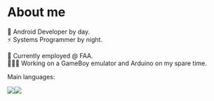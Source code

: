 <h1>About me</h1>

📱 Android Developer by day.
<br/>
⚡ Systems Programmer by night.

💼 Currently employed @ FAA.
<br />
👨🏻‍💻 Working on a GameBoy emulator and Arduino on my spare time.

Main languages:

<img src="https://img.shields.io/badge/C%2B%2B-00599C?style=for-the-badge&logo=c%2B%2B&logoColor=white"/><img src="https://img.shields.io/badge/Kotlin-0095D5?&style=for-the-badge&logo=kotlin&logoColor=white"/>
